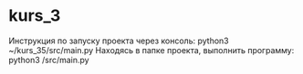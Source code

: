 # kurs_3
Инструкция по запуску проекта через консоль: python3 ~/kurs_35/src/main.py
Находясь в папке проекта, выполнить программу: python3 /src/main.py
